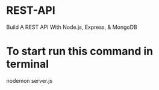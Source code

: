 # REST-API
Build A REST API With Node.js, Express, &amp; MongoDB

# To start run this command in terminal
nodemon server.js

